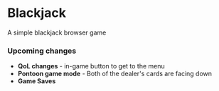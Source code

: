 # Blackjack

A simple blackjack browser game

### Upcoming changes
- **QoL changes** - in-game button to get to the menu
- **Pontoon game mode** - Both of the dealer's cards are facing down
- **Game Saves**
